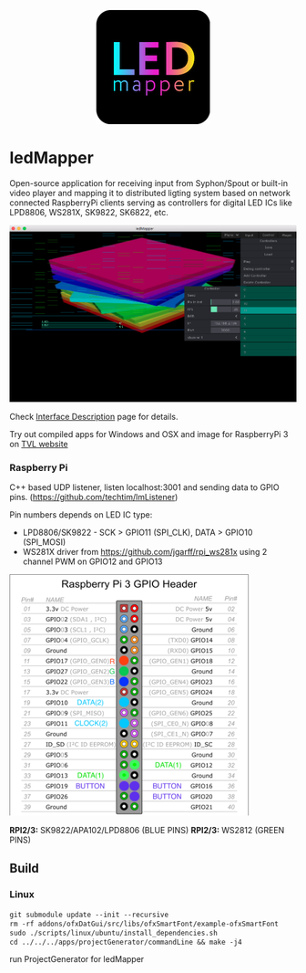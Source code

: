 <p align="center">
<img alt="ledMapper icon" src="https://github.com/techtim/ledMapper/blob/master/images/ledMapper_icon_200.png" width="200"></p>

ledMapper
===

Open-source application for receiving input from Syphon/Spout or built-in video player and mapping it to distributed ligting system based on network connected RaspberryPi clients serving as controllers for digital LED ICs like LPD8806, WS281X, SK9822, SK6822, etc.

<p align="center">
<img alt="ledMapper screenshot" src="https://github.com/techtim/ledMapper/blob/master/images/ledMapper_screenshot.png" width="800"></p>

Check [Interface Description](https://github.com/techtim/ledMapper/wiki/ledMapper-Interface) page for details.

Try out compiled apps for Windows and OSX and image for RaspberryPi 3 on [TVL website](https://tvl.io/soft/ledMapper/)

### Raspberry Pi 

C++ based UDP listener, listen localhost:3001 and sending data to GPIO pins. (https://github.com/techtim/lmListener)

Pin numbers depends on LED IC type:
- LPD8806/SK9822 - SCK > GPIO11 (SPI_CLK), DATA > GPIO10 (SPI_MOSI)
- WS281X driver from https://github.com/jgarff/rpi_ws281x using 2 channel PWM on GPIO12 and GPIO13

<img alt="RPI LED connection scheme" src="https://github.com/techtim/ledMapper/blob/master/images/RPI_3_ledMapper_pinout.png" width="420">

__RPI2/3:__ SK9822/APA102/LPD8806 (BLUE PINS)
__RPI2/3:__ WS2812 (GREEN PINS)

## Build
### Linux
```
git submodule update --init --recursive
rm -rf addons/ofxDatGui/src/libs/ofxSmartFont/example-ofxSmartFont
sudo ./scripts/linux/ubuntu/install_dependencies.sh
cd ../../../apps/projectGenerator/commandLine && make -j4
```
run ProjectGenerator for ledMapper
